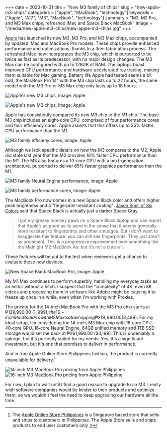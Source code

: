+++
date = 2023-10-31
title = "New M3 family of chips"
slug = "new-apple-m3-chips"
categories = ["apple", "MacBook", "technology"]
keywords = ["Apple", "A17", "M3", "MacBook", "technology"]
summary = "M3, M3 Pro, and M3 Max chips, refreshed iMac and Space Black MacBook"
image = "/media/new-apple-m3-chips/new-apple-m3-chips.jpg"
+++

[Apple](https://www.apple.com/newsroom/2023/10/apple-unveils-new-macbook-pro-featuring-m3-chips/) has launched its new M3, M3 Pro, and M3 Max chips, accompanied by updated iMac and MacBook Pro models. These chips provide enhanced performance and optimizations, thanks to a 3nm fabrication process. The refreshed iMac now incorporates the M3 chip, which is purported to be twice as fast as its predecessor, with no major design changes. The M3 Max can be configured with up to 128GB of RAM. The laptops boast improved GPU performance and hardware-accelerated ray tracing, making them suitable for Mac gaming. Battery life Apple had tested seems a bit odd, the MacBook Pro 14" with the M3 chip lasts up to 22 hours, the same model with the M3 Pro or M3 Max chip only lasts up to 18 hours.

![Apple's new M3 chips, Image: Apple](/media/new-apple-m3-chips/Apple-M3-chip-series-231030.jpg "Apple's new M3 chips, Image: Apple")

![Apple's new M3 chips, Image: Apple](/media/new-apple-m3-chips/Apple-M3-chip-series-architecture-231030.jpg "Apple's new M3 chips, Image: Apple")

Apple has consistently compared its new M3 chip to the M1 chip. The base M3 chip includes an eight-core CPU, comprised of four performance cores and four efficiency cores. Apple asserts that this offers up to 35% faster CPU performance than the M1.

![M3 family efficieny cores, Image: Apple](/media/new-apple-m3-chips/Apple-M3-chip-series-efficiency-cores-comparison-231030.jpg "M3 family efficieny cores")

Although we lack specific details on how the M3 compares to the M2, Apple did state last year that the M2 provides 18% faster CPU performance than the M1. The M3 also features a 10-core GPU with a next-generation architecture, purported to deliver 65% faster graphics performance than the M1.

![M3 family Neural Engine performance, Image: Apple](/media/new-apple-m3-chips/Apple-M3-chip-series-Neural-Engine-performance-231030.jpg "M3 family Neural Engine performance")

![M3 family performance cores, Image: Apple](/media/new-apple-m3-chips/Apple-M3-chip-series-performance-cores-comparison-231030.jpg "M3 family performance cores")

The MacBook Pro now comes in a new Space Black color and offers higher peak brightness and a "fingerprint-resistant coating". [Jason Snell of Six Colors](https://sixcolors.com/post/2023/10/a-magic-number-new-macbook-pros-and-imacs-usher-in-the-m3-era/) said that Space Black is actually just a darker Space Gray.

> I got my greasy monkey paws on a Space Black laptop and can report that Apple’s as good as its word in the sense that it seems generally more resistant to fingerprints and other smudges.
> But I don’t want to exaggerate this feature: you can still see fingerprints. They just aren’t as prominent. This is a progressive improvement over something like the Midnight M2 MacBook Air, but it’s not a cure-all.

These features will be put to the test when reviewers get a chance to evaluate these new devices.

![New Space Black MacBook Pro, Image: Apple](/media/new-apple-m3-chips/Apple-MacBook-Pro-2up-231030.jpg "New Space Black MacBook Pro")

My M1 Max continues to perform superbly, handling my everyday tasks as an editor without a hitch. I suspect that the “complexity” of 4K, even 8K videos and processing them in software like Adobe might be causing it to freeze up once in a while, even when I'm working with Proxies.

The pricing for the 14-inch MacBook Pro with the M3 Pro chip starts at ₱129,990.00 ($1,999), the 16-inch MacBook Pro with M3 Max is at a whopping ₱219,990.00 ($3,499). For my ideal setup, I’m considering the 14-inch, M3 Max chip with 16‑core CPU, 40‑core GPU, 16‑core Neural Engine, 64GB unified memory and 1TB SSD storage would set me back at ₱261,990.00 ($4,199). This is undeniably a splurge, but it's perfectly suited for my needs. Yes, it's a significant investment, but it's one that promises to deliver in performance.

And in true Apple Online Store Philippines fashion, the product is currently unavailable for delivery.[^1]

![14-inch M3 MacBook Pro pricing from Apple Philippines](/media/new-apple-m3-chips/Apple-MacBook-Pro14-M3-Pricing.jpeg "14-inch M3 MacBook Pro pricing from Apple Philippines")
![16-inch M3 MacBook Pro pricing from Apple Philippine](/media/new-apple-m3-chips/Apple-MacBook-Pro16-M3-Pricing.jpeg "16-inch M3 MacBook Pro pricing from Apple Philippine")

For now, I plan to wait until I find a good reason to upgrade to an M3. I really wish software companies would be kinder to their products and optimize them, so we wouldn't feel the need to keep upgrading our hardware all the time.

[^1]: The [Apple Online Store Philippines](http://store.apple.com/ph) is a Singapore based store that sells and ships to customers in Philippines. The Apple Store sells and ships products to end user customers only [↗︎](https://www.apple.com/ph/shop/help/shipping_delivery)